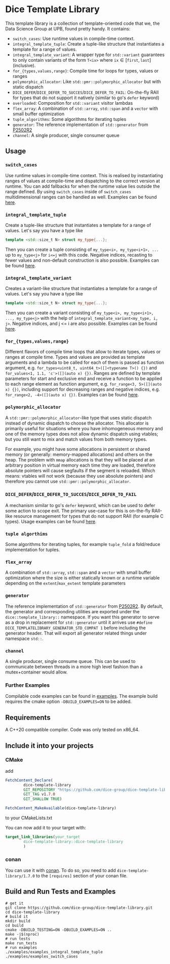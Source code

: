 # Dice Template Library

This template library is a collection of template-oriented code that we, the Data Science Group at UPB, found pretty
handy.
It contains:

- `switch_cases`: Use runtime values in compile-time context.
- `integral_template_tuple`: Create a tuple-like structure that instantiates a template for a range of values.
- `integral_template_variant`: A wrapper type for `std::variant` guarantees to only contain variants of the form `T<ix>` where $\texttt{ix}\in [\texttt{first},\texttt{last}]$ (inclusive).
- `for_{types,values,range}`: Compile time for loops for types, values or ranges
- `polymorphic_allocator`: Like `std::pmr::polymorphic_allocator` but with static dispatch
- `DICE_DEFER`/`DICE_DEFER_TO_SUCCES`/`DICE_DEFER_TO_FAIL`: On-the-fly RAII for types that do not support it natively (similar to go's `defer` keyword)
- `overloaded`: Composition for `std::variant` visitor lambdas
- `flex_array`: A combination of `std::array`, `std::span` and a `vector` with small buffer optimization
- `tuple_algorithms`: Some algorithms for iterating tuples
- `generator`: The reference implementation of `std::generator` from [P2502R2](https://www.open-std.org/jtc1/sc22/wg21/docs/papers/2022/p2502r2.pdf)
- `channel`: A single producer, single consumer queue

## Usage

### `switch_cases`

Use runtime values in compile-time context. This is realised by instantiating ranges of values at compile-time and
dispatching to the correct version at runtime. You can add fallbacks for when the runtime value lies outside the range
defined. By using `switch_cases` inside of `switch_cases` multidimensional ranges can be handled as well. Examples can
be found [here](examples/examples_switch_cases.cpp).

### `integral_template_tuple`

Create a tuple-like structure that instantiates a template for a range of values. Let's say you have a type like

```cpp
template <std::size_t N> struct my_type{...};
```

Then you can create a tuple consisting of `my_type<i>, my_type<i+1>, ...` up to `my_type<j>` for `i<=j` with this code.
Negative indices, recasting to fewer values and non-default construction is also possible. Examples can be
found [here](examples/examples_integral_template_tuple.cpp).

### `integral_template_variant`

Creates a variant-like structure that instantiates a template for a range of values. Let's say you have a type like
```cpp
template <std::size_t N> struct my_type{...};
```

Then you can create a variant consisting of `my_type<i>, my_type<i+1>, ..., my_type<j>` with the help of `integral_template_variant<my_type, i, j>`.
Negative indices, and j <= i are also possible. Examples can be
found [here](examples/examples_integral_template_variant.cpp).

### `for_{types,values,range}`

Different flavors of compile time loops that allow to iterate types, values or ranges at compile time. Types and values are provided as template arguments and a lambda to be called for each of them is passed as function argument, e.g. `for_types<uint8_t, uint64_t>([]<typename T>() {})` and `for_values<1, 1.1, 'c'>([](auto x) {})`. Ranges are defined by template parameters for start and exclusive end and receive a function to be applied to each range element as function argument, e.g. `for_range<3, 5>([](auto x) {})`, including support for decreasing ranges and negative indices, e.g. `for_range<2, -4>([](auto x) {})`. Examples can
be found [here](examples/examples_for.cpp).

### `polymorphic_allocator`
A `std::pmr::polymorphic_allocator`-like type that uses static dispatch instead of dynamic dispatch to choose the allocator.
This allocator is primarily useful for situations where you have inhomogeneous memory and one of the memory
types does not allow dynamic dispatch using vtables; but you still want to mix and match values from both memory types.

For example, you might have some allocations in persistent or shared memory (or generally: memory-mapped allocations) and others on the heap.
The problem with `mmap` allocations is that they will be placed at an arbitrary position in virtual memory each time they are loaded,
therefore absolute pointers will cause segfaults if the segment is reloaded.
Which means: vtables will not work (because they use absolute pointers) and therefore you cannot use `std::pmr::polymorphic_allocator`.

### `DICE_DEFER`/`DICE_DEFER_TO_SUCCES`/`DICE_DEFER_TO_FAIL`
A mechanism similar to go's `defer` keyword, which can be used to defer some action to scope exit.
The primary use-case for this is on-the-fly RAII-like resource management for types that do not support RAII (for example C types).
Usage examples can be found [here](examples/examples_defer.cpp).


### `tuple algorthims`
Some algorithms for iterating tuples, for example `tuple_fold` a fold/reduce implementation for tuples.

### `flex_array`
A combination of `std::array`, `std::span` and a `vector` with small buffer optimization where the size is either
statically known or a runtime variable depending on the `extent`/`max_extent` template parameters

### `generator`
The reference implementation of `std::generator` from [P2502R2](https://www.open-std.org/jtc1/sc22/wg21/docs/papers/2022/p2502r2.pdf).
By default, the generator and corresponding utilities are exported under the `dice::template_library::` namespace.
If you want this generator to serve as a drop in replacement for `std::generator` until it arrives
use `#define DICE_TEMPLATELIBRARY_GENERATOR_STD_COMPAT 1` before including the generator header. That will export
all generator related things under namespace `std::`.

### `channel`
A single producer, single consume queue. This can be used to communicate between threads in a more high level
fashion than a mutex+container would allow.

### Further Examples

Compilable code examples can be found in [examples](./examples). The example build requires the cmake
option `-DBUILD_EXAMPLES=ON` to be added.

## Requirements

A C++20 compatible compiler. Code was only tested on x86_64.

## Include it into your projects

### CMake

add

```cmake
FetchContent_Declare(
        dice-template-library
        GIT_REPOSITORY "https://github.com/dice-group/dice-template-library.git"
        GIT_TAG v1.7.0
        GIT_SHALLOW TRUE)

FetchContent_MakeAvailable(dice-template-library)
```

to your CMakeLists.txt

You can now add it to your target with:

```cmake
target_link_libraries(your_target
        dice-template-library::dice-template-library
        )
```

### conan

You can use it with [conan](https://conan.io/).
To do so, you need to add `dice-template-library/1.7.0` to the `[requires]` section of your conan file.

## Build and Run Tests and Examples

```shell
# get it 
git clone https://github.com/dice-group/dice-template-library.git
cd dice-template-library
# build it
mkdir build
cd build
cmake -DBUILD_TESTING=ON -DBUILD_EXAMPLES=ON ..
make -j$(nproc)
# run tests
make run_tests
# run examples
./examples/examples_integral_template_tuple
./examples/examples_switch_cases
```

